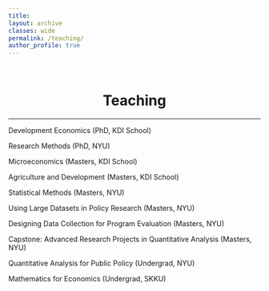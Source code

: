 ```yaml
---
title: 
layout: archive
classes: wide
permalink: /teaching/
author_profile: true
---
```

<br/> 


# <center> Teaching </center>
- - -

Development Economics (PhD, KDI School)

Research Methods (PhD, NYU)

Microeconomics (Masters, KDI School)

Agriculture and Development (Masters, KDI School)

Statistical Methods (Masters, NYU)

Using Large Datasets in Policy Research (Masters, NYU)

Designing Data Collection for Program Evaluation (Masters, NYU)

Capstone: Advanced Research Projects in Quantitative Analysis (Masters, NYU)

Quantitative Analysis for Public Policy (Undergrad, NYU)

Mathematics for Economics (Undergrad, SKKU)

